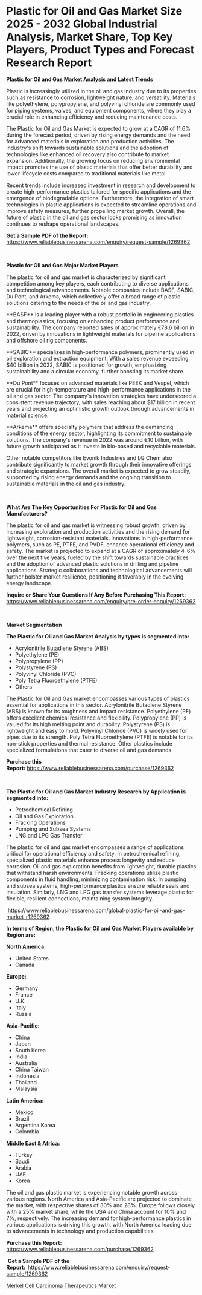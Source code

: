 <p><h1>Plastic for Oil and Gas Market Size 2025 - 2032 Global Industrial Analysis, Market Share, Top Key Players, Product Types and Forecast Research Report</h1></p><p><strong>Plastic for Oil and Gas Market Analysis and Latest Trends</strong></p>
<p><p>Plastic is increasingly utilized in the oil and gas industry due to its properties such as resistance to corrosion, lightweight nature, and versatility. Materials like polyethylene, polypropylene, and polyvinyl chloride are commonly used for piping systems, valves, and equipment components, where they play a crucial role in enhancing efficiency and reducing maintenance costs.</p><p>The Plastic for Oil and Gas Market is expected to grow at a CAGR of 11.6% during the forecast period, driven by rising energy demands and the need for advanced materials in exploration and production activities. The industry's shift towards sustainable solutions and the adoption of technologies like enhanced oil recovery also contribute to market expansion. Additionally, the growing focus on reducing environmental impact promotes the use of plastic materials that offer better durability and lower lifecycle costs compared to traditional materials like metal.</p><p>Recent trends include increased investment in research and development to create high-performance plastics tailored for specific applications and the emergence of biodegradable options. Furthermore, the integration of smart technologies in plastic applications is expected to streamline operations and improve safety measures, further propelling market growth. Overall, the future of plastic in the oil and gas sector looks promising as innovation continues to reshape operational landscapes.</p></p>
<p><strong>Get a Sample PDF of the Report:&nbsp;</strong> <a href="https://www.reliablebusinessarena.com/enquiry/request-sample/1269362?utm_campaign=3042&utm_medium=2&utm_source=Github&utm_content=ia&utm_term=24032025&utm_id=plastic-for-oil-and-gas">https://www.reliablebusinessarena.com/enquiry/request-sample/1269362</a></p>
<p>&nbsp;</p>
<p><strong>Plastic for Oil and Gas Major Market Players</strong></p>
<p><p>The plastic for oil and gas market is characterized by significant competition among key players, each contributing to diverse applications and technological advancements. Notable companies include BASF, SABIC, Du Pont, and Arkema, which collectively offer a broad range of plastic solutions catering to the needs of the oil and gas industry.</p><p>**BASF** is a leading player with a robust portfolio in engineering plastics and thermoplastics, focusing on enhancing product performance and sustainability. The company reported sales of approximately €78.6 billion in 2022, driven by innovations in lightweight materials for pipeline applications and offshore oil rig components.</p><p>**SABIC** specializes in high-performance polymers, prominently used in oil exploration and extraction equipment. With a sales revenue exceeding $40 billion in 2022, SABIC is positioned for growth, emphasizing sustainability and a circular economy, further boosting its market share.</p><p>**Du Pont** focuses on advanced materials like PEEK and Vespel, which are crucial for high-temperature and high-performance applications in the oil and gas sector. The company's innovation strategies have underscored a consistent revenue trajectory, with sales reaching about $17 billion in recent years and projecting an optimistic growth outlook through advancements in material science.</p><p>**Arkema** offers specialty polymers that address the demanding conditions of the energy sector, highlighting its commitment to sustainable solutions. The company's revenue in 2022 was around €10 billion, with future growth anticipated as it invests in bio-based and recyclable materials.</p><p>Other notable competitors like Evonik Industries and LG Chem also contribute significantly to market growth through their innovative offerings and strategic expansions. The overall market is expected to grow steadily, supported by rising energy demands and the ongoing transition to sustainable materials in the oil and gas industry.</p></p>
<p>&nbsp;</p>
<p><strong>What Are The Key Opportunities For Plastic for Oil and Gas Manufacturers?</strong></p>
<p><p>The plastic for oil and gas market is witnessing robust growth, driven by increasing exploration and production activities and the rising demand for lightweight, corrosion-resistant materials. Innovations in high-performance polymers, such as PE, PTFE, and PVDF, enhance operational efficiency and safety. The market is projected to expand at a CAGR of approximately 4-6% over the next five years, fueled by the shift towards sustainable practices and the adoption of advanced plastic solutions in drilling and pipeline applications. Strategic collaborations and technological advancements will further bolster market resilience, positioning it favorably in the evolving energy landscape.</p></p>
<p><strong>Inquire or Share Your Questions If Any Before Purchasing This Report:</strong> <a href="https://www.reliablebusinessarena.com/enquiry/pre-order-enquiry/1269362?utm_campaign=3042&utm_medium=2&utm_source=Github&utm_content=ia&utm_term=24032025&utm_id=plastic-for-oil-and-gas">https://www.reliablebusinessarena.com/enquiry/pre-order-enquiry/1269362</a></p>
<p>&nbsp;</p>
<p><strong>Market Segmentation</strong></p>
<p><strong>The Plastic for Oil and Gas Market Analysis by types is segmented into:</strong></p>
<p><ul><li>Acrylonitrile Butadiene Styrene (ABS)</li><li>Polyethylene (PE)</li><li>Polypropylene (PP)</li><li>Polystyrene (PS)</li><li>Polyvinyl Chloride (PVC)</li><li>Poly Tetra Fluoroethylene (PTFE)</li><li>Others</li></ul></p>
<p><p>The Plastic for Oil and Gas market encompasses various types of plastics essential for applications in this sector. Acrylonitrile Butadiene Styrene (ABS) is known for its toughness and impact resistance. Polyethylene (PE) offers excellent chemical resistance and flexibility. Polypropylene (PP) is valued for its high melting point and durability. Polystyrene (PS) is lightweight and easy to mold. Polyvinyl Chloride (PVC) is widely used for pipes due to its strength. Poly Tetra Fluoroethylene (PTFE) is notable for its non-stick properties and thermal resistance. Other plastics include specialized formulations that cater to diverse oil and gas demands.</p></p>
<p><strong>Purchase this Report:&nbsp;</strong><a href="https://www.reliablebusinessarena.com/purchase/1269362?utm_campaign=3042&utm_medium=2&utm_source=Github&utm_content=ia&utm_term=24032025&utm_id=plastic-for-oil-and-gas">https://www.reliablebusinessarena.com/purchase/1269362</a></p>
<p>&nbsp;</p>
<p><strong>The Plastic for Oil and Gas Market Industry Research by Application is segmented into:</strong></p>
<p><ul><li>Petrochemical Refining</li><li>Oil and Gas Exploration</li><li>Fracking Operations</li><li>Pumping and Subsea Systems</li><li>LNG and LPG Gas Transfer</li></ul></p>
<p><p>The plastic for oil and gas market encompasses a range of applications critical for operational efficiency and safety. In petrochemical refining, specialized plastic materials enhance process longevity and reduce corrosion. Oil and gas exploration benefits from lightweight, durable plastics that withstand harsh environments. Fracking operations utilize plastic components in fluid handling, minimizing contamination risk. In pumping and subsea systems, high-performance plastics ensure reliable seals and insulation. Similarly, LNG and LPG gas transfer systems leverage plastic for flexible, resilient connections, maintaining system integrity.</p></p>
<p><a href="https://www.reliablebusinessarena.com/global-plastic-for-oil-and-gas-market-r1269362?utm_campaign=3042&utm_medium=2&utm_source=Github&utm_content=ia&utm_term=24032025&utm_id=plastic-for-oil-and-gas">&nbsp;https://www.reliablebusinessarena.com/global-plastic-for-oil-and-gas-market-r1269362</a></p>
<p><strong>In terms of Region, the Plastic for Oil and Gas Market Players available by Region are:</strong></p>
<p>
    <p> <strong> North America: </strong>
        <ul>
            <li>United States</li>
            <li>Canada</li>
        </ul>
        </p> 
    <p> <strong> Europe: </strong>
        <ul>
            <li>Germany</li>
            <li>France</li>
            <li>U.K.</li>
            <li>Italy</li>
            <li>Russia</li>
        </ul>
        </p> 
    <p> <strong> Asia-Pacific: </strong>
        <ul>
            <li>China</li>
            <li>Japan</li>
            <li>South Korea</li>
            <li>India</li>
            <li>Australia</li>
            <li>China Taiwan</li>
            <li>Indonesia</li>
            <li>Thailand</li>
            <li>Malaysia</li>
        </ul>
        </p> 
    <p> <strong> Latin America: </strong>
        <ul>
            <li>Mexico</li>
            <li>Brazil</li>
            <li>Argentina Korea</li>
            <li>Colombia</li>
        </ul>
        </p> 
    <p> <strong> Middle East & Africa: </strong>
        <ul>
            <li>Turkey</li>
            <li>Saudi</li>
            <li>Arabia</li>
            <li>UAE</li>
            <li>Korea</li>
        </ul>
    </p>
    </p>
<p><p>The oil and gas plastic market is experiencing notable growth across various regions. North America and Asia-Pacific are projected to dominate the market, with respective shares of 30% and 28%. Europe follows closely with a 25% market share, while the USA and China account for 10% and 7%, respectively. The increasing demand for high-performance plastics in various applications is driving this growth, with North America leading due to advancements in technology and production capabilities.</p></p>
<p><strong>Purchase this Report: </strong><a href="https://www.reliablebusinessarena.com/purchase/1269362?utm_campaign=3042&utm_medium=2&utm_source=Github&utm_content=ia&utm_term=24032025&utm_id=plastic-for-oil-and-gas">https://www.reliablebusinessarena.com/purchase/1269362</a></p>
<p>&nbsp;<strong>Get a Sample PDF of the Report:&nbsp;&nbsp;</strong><a href="https://www.reliablebusinessarena.com/enquiry/request-sample/1269362?utm_campaign=3042&utm_medium=2&utm_source=Github&utm_content=ia&utm_term=24032025&utm_id=plastic-for-oil-and-gas">https://www.reliablebusinessarena.com/enquiry/request-sample/1269362</a></p>
<p><strong></strong></p>
<p><p><a href="https://github.com/djarixneoza/Market-Research-Report-List-1/blob/main/merkel-cell-carcinoma-therapeutics-market.md?utm_campaign=3042&utm_medium=2&utm_source=Github&utm_content=ia&utm_term=24032025&utm_id=plastic-for-oil-and-gas">Merkel Cell Carcinoma Therapeutics Market</a></p></p>